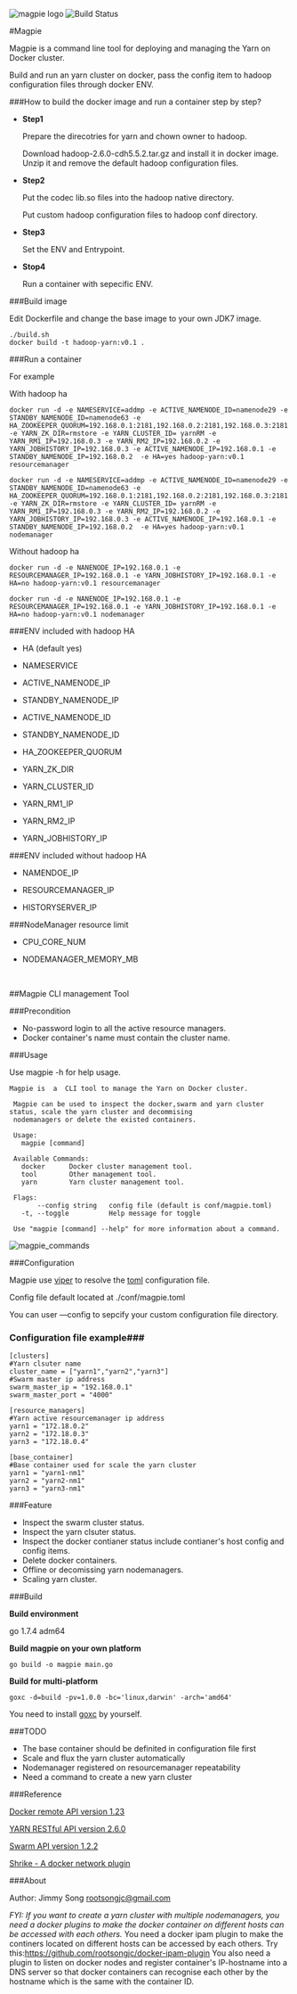 ![magpie logo](doc/img/magpie_logo_small.png)
![Build Status](https://travis-ci.org/rootsongjc/magpie.svg?branch=master)

#Magpie  


Magpie is a command line tool for deploying and  managing the Yarn on Docker cluster.

Build and run an yarn cluster on docker, pass the config item to hadoop configuration files through docker ENV.

###How to build the docker image and run a container step by step?

- **Step1**

  Prepare the direcotries for yarn and chown owner to hadoop.

  Download hadoop-2.6.0-cdh5.5.2.tar.gz and install it in docker image. Unzip it and remove the default hadoop configuration files.

- **Step2**

  Put the codec lib.so files into the hadoop native directory.

  Put custom hadoop configuration files to hadoop conf directory.

- **Step3**

  Set the ENV and Entrypoint. 

- **Stop4**

  Run a container with sepecific ENV.



###Build image

Edit Dockerfile and change the base image to your own JDK7 image.

```
./build.sh
docker build -t hadoop-yarn:v0.1 .
```

###Run a container

For example

With hadoop ha

```
docker run -d -e NAMESERVICE=addmp -e ACTIVE_NAMENODE_ID=namenode29 -e STANDBY_NAMENODE_ID=namenode63 -e HA_ZOOKEEPER_QUORUM=192.168.0.1:2181,192.168.0.2:2181,192.168.0.3:2181 -e YARN_ZK_DIR=rmstore -e YARN_CLUSTER_ID= yarnRM -e YARN_RM1_IP=192.168.0.3 -e YARN_RM2_IP=192.168.0.2 -e YARN_JOBHISTORY_IP=192.168.0.3 -e ACTIVE_NAMENODE_IP=192.168.0.1 -e STANDBY_NAMENODE_IP=192.168.0.2  -e HA=yes hadoop-yarn:v0.1 resourcemanager

docker run -d -e NAMESERVICE=addmp -e ACTIVE_NAMENODE_ID=namenode29 -e STANDBY_NAMENODE_ID=namenode63 -e HA_ZOOKEEPER_QUORUM=192.168.0.1:2181,192.168.0.2:2181,192.168.0.3:2181 -e YARN_ZK_DIR=rmstore -e YARN_CLUSTER_ID= yarnRM -e YARN_RM1_IP=192.168.0.3 -e YARN_RM2_IP=192.168.0.2 -e YARN_JOBHISTORY_IP=192.168.0.3 -e ACTIVE_NAMENODE_IP=192.168.0.1 -e STANDBY_NAMENODE_IP=192.168.0.2  -e HA=yes hadoop-yarn:v0.1 nodemanager
```

Without hadoop ha

```
docker run -d -e NANENODE_IP=192.168.0.1 -e RESOURCEMANAGER_IP=192.168.0.1 -e YARN_JOBHISTORY_IP=192.168.0.1 -e HA=no hadoop-yarn:v0.1 resourcemanager

docker run -d -e NANENODE_IP=192.168.0.1 -e RESOURCEMANAGER_IP=192.168.0.1 -e YARN_JOBHISTORY_IP=192.168.0.1 -e HA=no hadoop-yarn:v0.1 nodemanager
```

###ENV included with hadoop HA 

- HA (default yes)

- NAMESERVICE

- ACTIVE_NAMENODE_IP

- STANDBY_NAMENODE_IP

- ACTIVE_NAMENODE_ID

- STANDBY_NAMENODE_ID

- HA_ZOOKEEPER_QUORUM

- YARN_ZK_DIR

- YARN_CLUSTER_ID

- YARN_RM1_IP

- YARN_RM2_IP

- YARN_JOBHISTORY_IP

###ENV included without hadoop HA

- NAMENDOE_IP

- RESOURCEMANAGER_IP

- HISTORYSERVER_IP

###NodeManager resource limit

- CPU_CORE_NUM

- NODEMANAGER_MEMORY_MB

  ​

##Magpie CLI management Tool

###Precondition
- No-password login to all the active resource managers.
- Docker container's name must contain the cluster name.

###Usage

Use magpie -h for help usage.

```
Magpie is  a  CLI tool to manage the Yarn on Docker cluster.
 
 Magpie can be used to inspect the docker,swarm and yarn cluster status, scale the yarn cluster and decommising
 nodemanagers or delete the existed containers.
 
 Usage:
   magpie [command]
 
 Available Commands:
   docker      Docker cluster management tool.
   tool        Other management tool.
   yarn        Yarn cluster management tool.
 
 Flags:
       --config string   config file (default is conf/magpie.toml)
   -t, --toggle          Help message for toggle
 
 Use "magpie [command] --help" for more information about a command.
```

![magpie_commands](doc/img/magpie_commands.png)

###Configuration

Magpie use [viper](https://github.com/spf13/viper)  to resolve the [toml](https://github.com/toml-lang/toml) configuration file. 

Config file default located at ./conf/magpie.toml

You can user —config to sepcify your custom configuration file directory.

### Configuration file example###

```
[clusters]
#Yarn clsuter name
cluster_name = ["yarn1","yarn2","yarn3"]
#Swarm master ip address
swarm_master_ip = "192.168.0.1"
swarm_master_port = "4000"

[resource_managers]
#Yarn active resourcemanager ip address
yarn1 = "172.18.0.2"
yarn2 = "172.18.0.3"
yarn3 = "172.18.0.4"

[base_container]
#Base container used for scale the yarn cluster 
yarn1 = "yarn1-nm1"
yarn2 = "yarn2-nm1"
yarn3 = "yarn3-nm1"
```

###Feature

- Inspect the swarm cluster status.
- Inspect the yarn clsuter status.
- Inspect the docker contianer status include contianer's host config and config items.
- Delete docker containers.
- Offline or decomissing yarn nodemanagers.
- Scaling yarn cluster.

###Build

**Build environment**

go 1.7.4 adm64

**Build magpie on your own platform**

```
go build -o magpie main.go
```

**Build for multi-platform**
```
goxc -d=build -pv=1.0.0 -bc='linux,darwin' -arch='amd64'
```

You need to install [goxc](https://github.com/laher/goxc) by yourself.

###TODO

- The base container should be definited in configuration file first
- Scale and flux the yarn cluster automatically
- Nodemanager registered on resourcemanager repeatability
- Need a command to create a new yarn cluster


###Reference

[Docker remote API version 1.23]( https://docs.docker.com/engine/reference/api/docker_remote_api_v1.23/)


[YARN RESTful API version 2.6.0]( https://hadoop.apache.org/docs/r2.6.0/hadoop-yarn/hadoop-yarn-site/ResourceManagerRest.html)

[Swarm API version 1.2.2](https://docs.docker.com/swarm/swarm-api/)

[Shrike - A docker network plugin](https://github.com/TalkingData/Shrike)

###About

Author: Jimmy Song rootsongjc@gmail.com

*FYI: If you want to create a yarn cluster with multiple nodemanagers, you need a docker plugins to make the docker container on different hosts can be accessed with each others.*
You need a docker ipam plugin to make the continers located on different hosts can be accessed by each others. 
Try this:https://github.com/rootsongjc/docker-ipam-plugin
You also need a plugin to listen on docker nodes and register container's IP-hostname into a DNS server so that docker containers can recognise each other by the hostname which is the same with the container ID.
